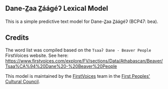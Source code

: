 Dane-Z̲aa Z̲áágéʔ Lexical Model
----------------------

This is a simple predictive text model for Dane-Z̲aa Z̲áágéʔ (BCP47: bea).

Credits
-------

The word list was compiled based on the `Tsaaʔ Dane - Beaver People` FirstVoices website.
See here: https://www.firstvoices.com/explore/FV/sections/Data/Athabascan/Beaver/Tsaa%CA%94%20Dane%20-%20Beaver%20People

This model is maintained by the [FirstVoices][FIRSTVOICES] team  in the [First Peoples' Cultural Council][FPCC].

[FPCC]: https://www.fpcc.ca/
[FIRSTVOICES]: https://www.firstvoices.com/